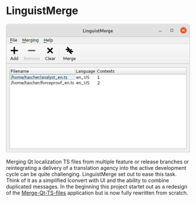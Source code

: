 # LinguistMerge

![Screenshot: A Merge Utility for Qt Localization TS Files](https://raw.githubusercontent.com/aschet/linguistmerge/main/screenshot.png)

Merging Qt localization TS files from multiple feature or release branches or reintegrating a delivery of a translation agency into the active development cycle can be quite challenging. LinguistMerge set out to ease this task. Think of it as a simplified lconvert with UI and the ability to combine duplicated messages. In the beginning this project startet out as a redesign of the [Merge-Qt-TS-files](https://github.com/savolai/Merge-Qt-TS-files) application but is now fully rewritten from scratch.
